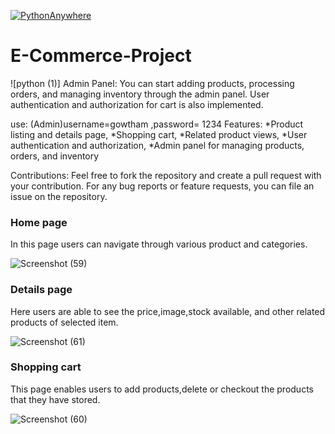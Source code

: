  [![PythonAnywhere](https://user-images.githubusercontent.com/116723241/228731433-dcc5fc58-554f-4b01-a32c-20f913450528.png)](https://Gowtham007.pythonanywhere.com/)
# E-Commerce-Project
![python (1)]
Admin Panel:
You can start adding products, processing orders, and managing inventory through the admin panel. User authentication and authorization for cart is also implemented.

use:
(Admin)username=gowtham ,password= 1234
Features:
*Product listing and details page,
*Shopping cart,
*Related product views,
*User authentication and authorization,
*Admin panel for managing products, orders, and inventory

Contributions:
Feel free to fork the repository and create a pull request with your contribution. For any bug reports or feature requests, you can file an issue on the repository.

<h3>Home page</h3>

In this page users can navigate through various product and categories.

![Screenshot (59)](https://user-images.githubusercontent.com/116723241/212811239-7f48c08b-5d06-4c54-bd8d-3eb036107c32.png)

<h3>Details page</h3>

Here users are able to see the price,image,stock available, and other related products of selected item.

![Screenshot (61)](https://user-images.githubusercontent.com/116723241/212811273-e00c17ae-5466-47df-80bf-7d075f72be4c.png)

<h3>Shopping cart</h3>

This page enables users to add products,delete or checkout the products that they have stored.

![Screenshot (60)](https://user-images.githubusercontent.com/116723241/212811294-9cbe3f24-2b70-4070-acba-f26655afd4cb.png)

